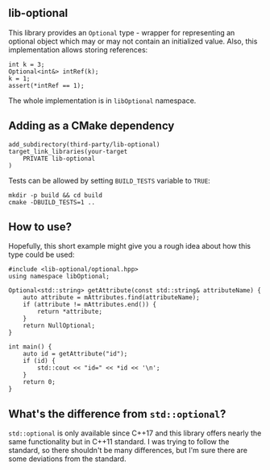 lib-optional
------------

This library provides an `Optional` type - wrapper for representing an optional object which may or may not contain an initialized value.
Also, this implementation allows storing references:

```
int k = 3;
Optional<int&> intRef(k);
k = 1;
assert(*intRef == 1);
```

The whole implementation is in `libOptional` namespace.
 
Adding as a CMake dependency
----------------------------
```
add_subdirectory(third-party/lib-optional)
target_link_libraries(your-target
    PRIVATE lib-optional
)
```

Tests can be allowed by setting `BUILD_TESTS` variable to `TRUE`:
```
mkdir -p build && cd build
cmake -DBUILD_TESTS=1 ..
```

How to use?
-----------
Hopefully, this short example might give you a rough idea about how this type could be used:
```
#include <lib-optional/optional.hpp>
using namespace libOptional;

Optional<std::string> getAttribute(const std::string& attributeName) {
    auto attribute = mAttributes.find(attributeName);
    if (attribute != mAttributes.end()) {
        return *attribute;
    }
    return NullOptional;
}

int main() {
    auto id = getAttribute("id");
    if (id) {
        std::cout << "id=" << *id << '\n';
    }
    return 0;
}
```

What's the difference from `std::optional`?
-------------------------------------------
`std::optional` is only available since C++17 and this library offers nearly the same functionality but in C++11 standard.
I was trying to follow the standard, so there shouldn't be many differences, but I'm sure there are some deviations from the standard.
